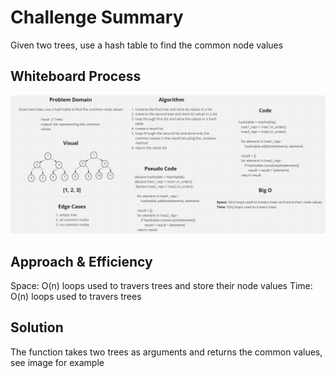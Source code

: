 # Challenge Summary
Given two trees, use a hash table to find the common node values

## Whiteboard Process
![tree_intersection](./hashtable/tree_intersection.png)

## Approach & Efficiency
Space: O(n) loops used to travers trees and store their node values
Time: O(n) loops used to travers trees

## Solution
The function takes two trees as arguments and returns the common values, see image for example
